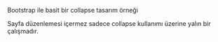 Bootstrap ile basit bir collapse tasarım örneği

Sayfa düzenlemesi içermez sadece collapse kullanımı üzerine yalın bir çalışmadır.
